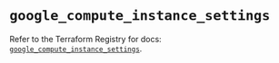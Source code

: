 # `google_compute_instance_settings`

Refer to the Terraform Registry for docs: [`google_compute_instance_settings`](https://registry.terraform.io/providers/hashicorp/google/6.37.0/docs/resources/compute_instance_settings).
